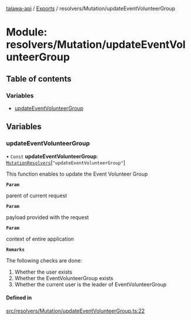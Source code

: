 [talawa-api](../README.md) / [Exports](../modules.md) / resolvers/Mutation/updateEventVolunteerGroup

# Module: resolvers/Mutation/updateEventVolunteerGroup

## Table of contents

### Variables

- [updateEventVolunteerGroup](resolvers_Mutation_updateEventVolunteerGroup.md#updateeventvolunteergroup)

## Variables

### updateEventVolunteerGroup

• `Const` **updateEventVolunteerGroup**: [`MutationResolvers`](types_generatedGraphQLTypes.md#mutationresolvers)[``"updateEventVolunteerGroup"``]

This function enables to update the Event Volunteer Group

**`Param`**

parent of current request

**`Param`**

payload provided with the request

**`Param`**

context of entire application

**`Remarks`**

The following checks are done:
1. Whether the user exists
2. Whether the EventVolunteerGroup exists
3. Whether the current user is the leader of EventVolunteerGroup

#### Defined in

[src/resolvers/Mutation/updateEventVolunteerGroup.ts:22](https://github.com/PalisadoesFoundation/talawa-api/blob/e919df4/src/resolvers/Mutation/updateEventVolunteerGroup.ts#L22)
